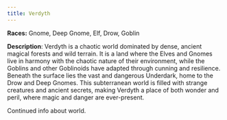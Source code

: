 ```yaml
---
title: Verdyth
---
```


**Races:** Gnome, Deep Gnome, Elf, Drow, Goblin

**Description**: Verdyth is a chaotic world dominated by dense, ancient magical forests and wild terrain. It is a land where the Elves and Gnomes live in harmony with the chaotic nature of their environment, while the Goblins and other Goblinoids have adapted through cunning and resilience. Beneath the surface lies the vast and dangerous Underdark, home to the Drow and Deep Gnomes. This subterranean world is filled with strange creatures and ancient secrets, making Verdyth a place of both wonder and peril, where magic and danger are ever-present.

<!--more-->

<div class="todo">Continued info about world.</div>